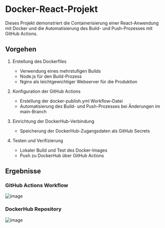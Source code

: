 # Docker-React-Projekt

Dieses Projekt demonstriert die Containerisierung einer React-Anwendung mit Docker und die Automatisierung des Build- und Push-Prozesses mit GitHub Actions.

## Vorgehen

1. Erstellung des Dockerfiles
   - Verwendung eines mehrstufigen Builds
   - Node.js für den Build-Prozess
   - Nginx als leichtgewichtiger Webserver für die Produktion

2. Konfiguration der GitHub Actions
   - Erstellung der docker-publish.yml Workflow-Datei
   - Automatisierung des Build- und Push-Prozesses bei Änderungen im main-Branch

3. Einrichtung der DockerHub-Verbindung
   - Speicherung der DockerHub-Zugangsdaten als GitHub Secrets

4. Testen und Verifizierung
   - Lokaler Build und Test des Docker-Images
   - Push zu DockerHub über GitHub Actions

## Ergebnisse

### GitHub Actions Workflow
![image](https://github.com/user-attachments/assets/9ca18124-1b81-4d05-b354-8f265d0753d3)


### DockerHub Repository
![image](https://github.com/user-attachments/assets/fb6f2673-f131-4a7e-a7dd-09f97381d19f)
